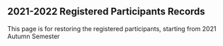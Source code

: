 ## 2021-2022 Registered Participants Records
This page is for restoring the registered participants, starting from 2021 Autumn Semester
